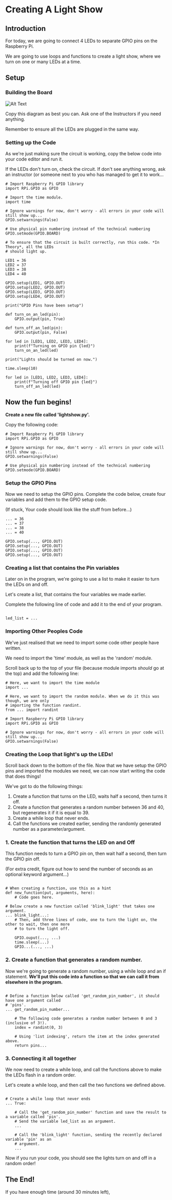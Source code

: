 # Creating A Light Show

## Introduction

For today, we are going to connect 4 LEDs to separate GPIO pins on the Raspberry Pi.

We are going to use loops and functions to create a light show, where we turn on one or many LEDs at
a time.


## Setup

### Building the Board

![Alt Text](./images/multipleLEDs.png?raw=true)

Copy this diagram as best you can. Ask one of the Instructors if you need anything.

Remember to ensure all the LEDs are plugged in the same way.

### Setting up the Code

As we're just making sure the circuit is working, copy the below code into your code editor and
run it.

If the LEDs don't turn on, check the circuit. If don't see anything wrong, ask an instructor
(or someone next to you who has managed to get it to work...


```python3
# Import Raspberry Pi GPIO library
import RPi.GPIO as GPIO 

# Import the time module.
import time

# Ignore warnings for now, don't worry - all errors in your code will still show up...
GPIO.setwarnings(False) 

# Use physical pin numbering instead of the technical numbering
GPIO.setmode(GPIO.BOARD)
 
# To ensure that the circuit is built correctly, run this code. *In Theory*, all the LEDs
# should light up.

LED1 = 36
LED2 = 37
LED3 = 38
LED4 = 40

GPIO.setup(LED1, GPIO.OUT)
GPIO.setup(LED2, GPIO.OUT)
GPIO.setup(LED3, GPIO.OUT)
GPIO.setup(LED4, GPIO.OUT)

print("GPIO Pins have been setup")

def turn_on_an_led(pin):
    GPIO.output(pin, True)

def turn_off_an_led(pin):
    GPIO.output(pin, False)

for led in [LED1, LED2, LED3, LED4]:
    print(f"Turning on GPIO pin {led}")
    turn_on_an_led(led)

print("Lights should be turned on now.")

time.sleep(10)

for led in [LED1, LED2, LED3, LED4]:
    print(f"Turning off GPIO pin {led}")
    turn_off_an_led(led)
```

## Now the fun begins!

**Create a new file called 'lightshow.py'.**

Copy the following code:

```python3
# Import Raspberry Pi GPIO library
import RPi.GPIO as GPIO 

# Ignore warnings for now, don't worry - all errors in your code will still show up...
GPIO.setwarnings(False) 

# Use physical pin numbering instead of the technical numbering
GPIO.setmode(GPIO.BOARD)
```

### Setup the GPIO Pins

Now we need to setup the GPIO pins. Complete the code below, create four variables and add them to
the GPIO setup code.

(If stuck, Your code should look like the stuff from before...)

```python3
... = 36
... = 37
... = 38
... = 40

GPIO.setup(..., GPIO.OUT)
GPIO.setup(..., GPIO.OUT)
GPIO.setup(..., GPIO.OUT)
GPIO.setup(..., GPIO.OUT)
```

### Creating a list that contains the Pin variables

Later on in the program, we're going to use a list to make it easier to turn the LEDs on and off.

Let's create a list, that contains the four variables we made earlier.

Complete the following line of code and add it to the end of your program.

```python3

led_list = ...
```

### Importing Other Peoples Code

We've just realised that we need to import some code other people have written.

We need to import the 'time' module, as well as the 'random' module.

Scroll back up to the top of your file (because module imports *should* go at the top) and add the
following line:

```python3
# Here, we want to import the time module
import ...

# Here, we want to import the random module. When we do it this was though, we are only
# importing the function randint.
from ... import randint 

# Import Raspberry Pi GPIO library
import RPi.GPIO as GPIO 

# Ignore warnings for now, don't worry - all errors in your code will still show up...
GPIO.setwarnings(False) 
```

### Creating the Loop that light's up the LEDs!

Scroll back down to the bottom of the file. Now that we have setup the GPIO pins and imported the
modules we need, we can now start writing the code that does things!

We've got to do the following things:

1. Create a function that turns on the LED, waits half a second, then turns it off.
2. Create a function that generates a random number between 36 and 40, but regenerates it if it
   is equal to 39.
3. Create a while loop that never ends.
4. Call the functions we created earlier, sending the randomly generated number as a
   parameter/argument.

### 1. Create the function that turns the LED on and Off

This function needs to turn a GPIO pin on, then wait half a second, then turn the GPIO pin off.

(For extra credit, figure out how to send the number of seconds as an optional keyword
argument...)

```python3

# When creating a function, use this as a hint
def new_function(put, arguments, here):
    # Code goes here.

# Below create a new function called 'blink_light' that takes one argument.
... blink_light...:
    # Then, add three lines of code, one to turn the light on, the other to wait, then one more
    # to turn the light off.

    GPIO.ouput(..., ...)
    time.sleep(...)
    GPIO...(..., ...)
```

### 2. Create a function that generates a random number.

Now we're going to generate a random number, using a while loop and an if statement. **We'll put this
code into a function so that we can call it from elsewhere in the program.**

```python3

# Define a function below called 'get_random_pin_number', it should have one argument called
# 'pins'.
... get_random_pin_number...
    
    # The following code generates a random number between 0 and 3 (inclusive of 3!).
    index = randint(0, 3)

    # Using 'list indexing', return the item at the index generated above.
    return pins...
```


### 3. Connecting it all together

We now need to create a while loop, and call the functions above to make the LEDs flash in a random
order.

Let's create a while loop, and then call the two functions we defined above.

```python3

# Create a while loop that never ends
... True:
    
    # Call the 'get_random_pin_number' function and save the result to a variable called 'pin'.
    # Send the variable led_list as an argument.
    ...

    # Call the 'blink_light' function, sending the recently declared variable 'pin' as an
    # argument.
    ...
```

Now if you run your code, you should see the lights turn on and off in a random order!




## The End!

If you have enough time (around 30 minutes left), 








